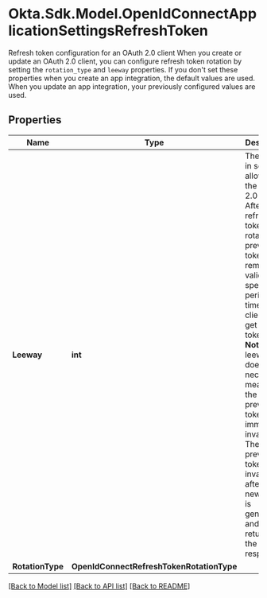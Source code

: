 # Okta.Sdk.Model.OpenIdConnectApplicationSettingsRefreshToken
Refresh token configuration for an OAuth 2.0 client  When you create or update an OAuth 2.0 client, you can configure refresh token rotation by setting the `rotation_type` and `leeway` properties. If you don't set these properties when you create an app integration, the default values are used. When you update an app integration, your previously configured values are used. 

## Properties

Name | Type | Description | Notes
------------ | ------------- | ------------- | -------------
**Leeway** | **int** | The leeway, in seconds, allowed for the OAuth 2.0 client. After the refresh token is rotated, the previous token remains valid for the specified period of time so clients can get the new token.  &gt; **Note:** A leeway of 0 doesn&#39;t necessarily mean that the previous token is immediately invalidated. The previous token is invalidated after the new token is generated and returned in the response.  | [optional] [default to 30]
**RotationType** | **OpenIdConnectRefreshTokenRotationType** |  | 

[[Back to Model list]](../README.md#documentation-for-models) [[Back to API list]](../README.md#documentation-for-api-endpoints) [[Back to README]](../README.md)

